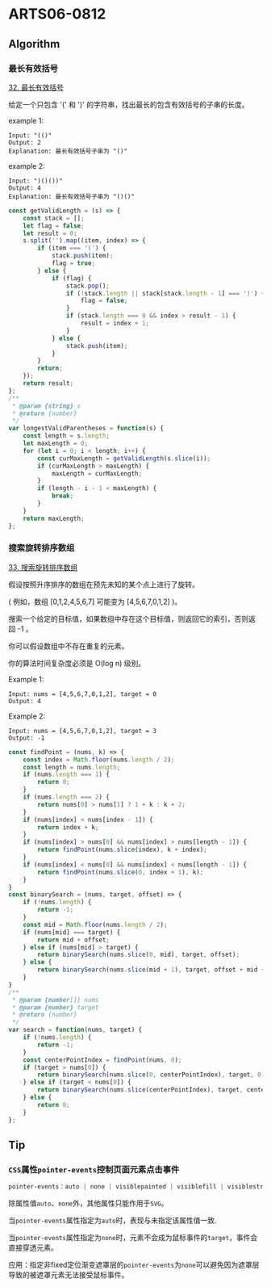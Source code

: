 # ARTS06-0812

## Algorithm

### 最长有效括号

[32. 最长有效括号](https://leetcode-cn.com/problems/longest-valid-parentheses/)

给定一个只包含 '(' 和 ')' 的字符串，找出最长的包含有效括号的子串的长度。

example 1:

```example
Input: "(()"
Output: 2
Explanation: 最长有效括号子串为 "()"
```

example 2:

```example
Input: ")()())"
Output: 4
Explanation: 最长有效括号子串为 "()()"
```

```javascript
const getValidLength = (s) => {
    const stack = [];
    let flag = false;
    let result = 0;
    s.split('').map((item, index) => {
        if (item === '(') {
            stack.push(item);
            flag = true;
        } else {
            if (flag) {
                stack.pop();
                if (!stack.length || stack[stack.length - 1] === ')') {
                    flag = false;
                }
                if (stack.length === 0 && index > result - 1) {
                    result = index + 1;
                }
            } else {
                stack.push(item);
            }
        }
        return;
    });
    return result;
};
/**
 * @param {string} s
 * @return {number}
 */
var longestValidParentheses = function(s) {
    const length = s.length;
    let maxLength = 0;
    for (let i = 0; i < length; i++) {
        const curMaxLength = getValidLength(s.slice(i));
        if (curMaxLength > maxLength) {
            maxLength = curMaxLength;
        }
        if (length - i - 1 < maxLength) {
            break;
        }
    }
    return maxLength;
};
```

### 搜索旋转排序数组

[33. 搜索旋转排序数组](https://leetcode-cn.com/problems/search-in-rotated-sorted-array/)

假设按照升序排序的数组在预先未知的某个点上进行了旋转。

( 例如，数组 [0,1,2,4,5,6,7] 可能变为 [4,5,6,7,0,1,2] )。

搜索一个给定的目标值，如果数组中存在这个目标值，则返回它的索引，否则返回 -1 。

你可以假设数组中不存在重复的元素。

你的算法时间复杂度必须是 O(log n) 级别。

Example 1:

```example
Input: nums = [4,5,6,7,0,1,2], target = 0
Output: 4
```

Example 2:

```example
Input: nums = [4,5,6,7,0,1,2], target = 3
Output: -1
```

```javascript
const findPoint = (nums, k) => {
    const index = Math.floor(nums.length / 2);
    const length = nums.length;
    if (nums.length === 1) {
        return 0;
    }
    if (nums.length === 2) {
        return nums[0] > nums[1] ? 1 + k : k + 2;
    }
    if (nums[index] < nums[index - 1]) {
        return index + k;
    }
    if (nums[index] > nums[0] && nums[index] > nums[length - 1]) {
        return findPoint(nums.slice(index), k + index);
    }
    if (nums[index] < nums[0] && nums[index] < nums[length - 1]) {
        return findPoint(nums.slice(0, index + 1), k);
    }
}
const binarySearch = (nums, target, offset) => {
    if (!nums.length) {
        return -1;
    }
    const mid = Math.floor(nums.length / 2);
    if (nums[mid] === target) {
        return mid + offset;
    } else if (nums[mid] > target) {
        return binarySearch(nums.slice(0, mid), target, offset);
    } else {
        return binarySearch(nums.slice(mid + 1), target, offset + mid + 1);
    }
}
/**
 * @param {number[]} nums
 * @param {number} target
 * @return {number}
 */
var search = function(nums, target) {
    if (!nums.length) {
        return -1;
    }
    const centerPointIndex = findPoint(nums, 0);
    if (target > nums[0]) {
        return binarySearch(nums.slice(0, centerPointIndex), target, 0);
    } else if (target < nums[0]) {
        return binarySearch(nums.slice(centerPointIndex), target, centerPointIndex);
    } else {
        return 0;
    }
};
```

## Tip

### `CSS`属性`pointer-events`控制页面元素点击事件

```css
pointer-events：auto | none | visiblepainted | visiblefill | visiblestroke | visible | painted | fill | stroke | all;
```

除属性值`auto`、`none`外，其他属性只能作用于`SVG`。

当`pointer-events`属性指定为`auto`时，表现与未指定该属性值一致.

当`pointer-events`属性指定为`none`时，元素不会成为鼠标事件的`target`，事件会直接穿透元素。

应用：指定非fixed定位渐变遮罩层的`pointer-events`为`none`可以避免因为遮罩层导致的被遮罩元素无法接受鼠标事件。
